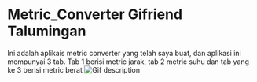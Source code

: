# Metric_Converter Gifriend Talumingan
Ini adalah aplikais metric converter yang telah saya buat, dan aplikasi ini mempunyai 3 tab. Tab 1 berisi metric jarak, tab 2 metric suhu dan tab yang ke 3 berisi metric berat
![Gif description](/Ionic.gif)
